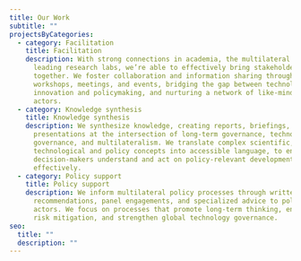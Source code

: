 ```yaml
---
title: Our Work
subtitle: ""
projectsByCategories:
  - category: Facilitation
    title: Facilitation
    description: With strong connections in academia, the multilateral system, and
      leading research labs, we’re able to effectively bring stakeholders
      together. We foster collaboration and information sharing through our
      workshops, meetings, and events, bridging the gap between technological
      innovation and policymaking, and nurturing a network of like-minded
      actors.
  - category: Knowledge synthesis
    title: Knowledge synthesis
    description: We synthesize knowledge, creating reports, briefings, and
      presentations at the intersection of long-term governance, technology
      governance, and multilateralism. We translate complex scientific,
      technological and policy concepts into accessible language, to ensure that
      decision-makers understand and act on policy-relevant developments
      effectively.
  - category: Policy support
    title: Policy support
    description: We inform multilateral policy processes through written
      recommendations, panel engagements, and specialized advice to policy
      actors. We focus on processes that promote long-term thinking, enhance
      risk mitigation, and strengthen global technology governance.
seo:
  title: ""
  description: ""
---
```

